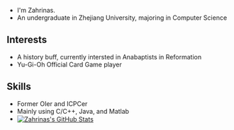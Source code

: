- I'm Zahrinas.
- An undergraduate in Zhejiang University, majoring in Computer Science
## Interests
- A history buff, currently intersted in Anabaptists in Reformation
- Yu-Gi-Oh Official Card Game player
## Skills
- Former OIer and ICPCer
- Mainly using C/C++, Java, and Matlab
- <a href="https://github.com/Zahrinas/Zahrinas">
  <img align="center" src="https://github-readme-stats.vercel.app/api/top-langs/?username=Zahrinas&langs_count=5&layout=compact&exclude_repo=Zahrinas" alt="Zahrinas's GitHub Stats" /></a>
